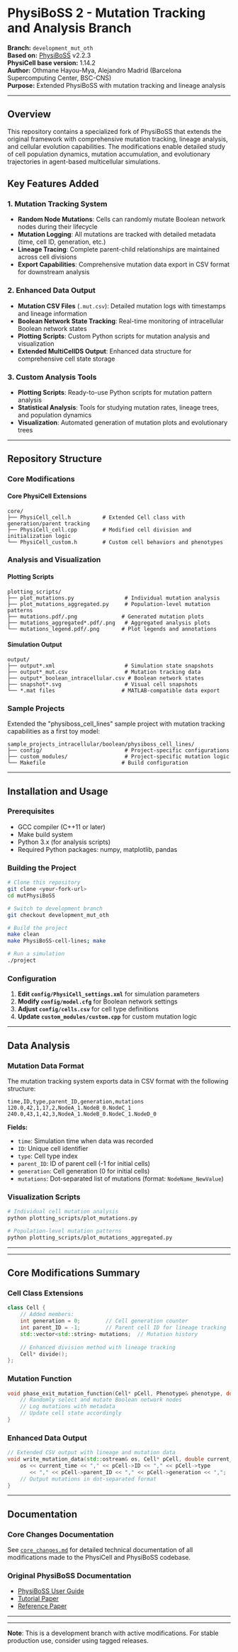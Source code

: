 # PhysiBoSS 2 - Mutation Tracking and Analysis Branch

**Branch:** `development_mut_oth`  
**Based on:** [PhysiBoSS](https://github.com/PhysiBoSS/PhysiBoSS) v2.2.3  
**PhysiCell base version:** 1.14.2  
**Author:** Othmane Hayou-Mya, Alejandro Madrid (Barcelona Supercomputing Center, BSC-CNS)  
**Purpose:** Extended PhysiBoSS with mutation tracking and lineage analysis

---

## Overview

This repository contains a specialized fork of PhysiBoSS that extends the original framework with comprehensive mutation tracking, lineage analysis, and cellular evolution capabilities. The modifications enable detailed study of cell population dynamics, mutation accumulation, and evolutionary trajectories in agent-based multicellular simulations.

## Key Features Added

### 1. **Mutation Tracking System**
- **Random Node Mutations**: Cells can randomly mutate Boolean network nodes during their lifecycle
- **Mutation Logging**: All mutations are tracked with detailed metadata (time, cell ID, generation, etc.)
- **Lineage Tracing**: Complete parent-child relationships are maintained across cell divisions
- **Export Capabilities**: Comprehensive mutation data export in CSV format for downstream analysis

### 2. **Enhanced Data Output**
- **Mutation CSV Files** (`.mut.csv`): Detailed mutation logs with timestamps and lineage information
- **Boolean Network State Tracking**: Real-time monitoring of intracellular Boolean network states
- **Plotting Scripts**: Custom Python scripts for mutation analysis and visualization
- **Extended MultiCellDS Output**: Enhanced data structure for comprehensive cell state storage

### 3. **Custom Analysis Tools**
- **Plotting Scripts**: Ready-to-use Python scripts for mutation pattern analysis
- **Statistical Analysis**: Tools for studying mutation rates, lineage trees, and population dynamics
- **Visualization**: Automated generation of mutation plots and evolutionary trees

---

## Repository Structure

### Core Modifications

#### **Core PhysiCell Extensions**
```
core/
├── PhysiCell_cell.h          # Extended Cell class with generation/parent tracking
├── PhysiCell_cell.cpp        # Modified cell division and initialization logic
└── PhysiCell_custom.h        # Custom cell behaviors and phenotypes
```

<!-- #### **MaBoSS Integration Enhancements**
```
addons/PhysiBoSS/
├── src/maboss_network.h      # Enhanced MaBoSS network interface
├── src/maboss_network.cpp    # Extended with mutation capabilities
└── MaBoSS/                   # Complete MaBoSS library with compiled binaries
```

#### **Custom Modules**
```
custom_modules/
├── custom.h                  # Mutation function declarations
└── custom.cpp               # Core mutation logic and phase exit functions
```

#### **Configuration Files**
```
config/
├── PhysiCell_settings.xml           # Main simulation configuration
├── cells.csv                        # Cell type definitions
├── model.cfg                        # MaBoSS model configuration
├── model_0.bnd, model_1.bnd        # Boolean network models
├── posiciones.csv                   # Initial cell positions
└── equally_distributed_*.csv       # Parameter distribution files
``` -->

### Analysis and Visualization

#### **Plotting Scripts**
```
plotting_scripts/
├── plot_mutations.py                # Individual mutation analysis
├── plot_mutations_aggregated.py     # Population-level mutation patterns
├── mutations.pdf/.png              # Generated mutation plots
├── mutations_aggregated*.pdf/.png   # Aggregated analysis plots
└── mutations_legend.pdf/.png       # Plot legends and annotations
```

#### **Simulation Output**
```
output/
├── output*.xml                      # Simulation state snapshots
├── output*_mut.csv                  # Mutation tracking data
├── output*_boolean_intracellular.csv # Boolean network states
├── snapshot*.svg                    # Visual cell snapshots
└── *.mat files                     # MATLAB-compatible data export
```

### Sample Projects
Extended the "physiboss_cell_lines" sample project with mutation tracking capabilities as 
a first toy model:


```
sample_projects_intracellular/boolean/physiboss_cell_lines/
├── config/                          # Project-specific configurations
├── custom_modules/                  # Project-specific mutation logic
└── Makefile                        # Build configuration
```

---

## Installation and Usage

### Prerequisites
- GCC compiler (C++11 or later)
- Make build system
- Python 3.x (for analysis scripts)
- Required Python packages: numpy, matplotlib, pandas

### Building the Project
```bash
# Clone this repository
git clone <your-fork-url>
cd mutPhysiBoSS

# Switch to development branch
git checkout development_mut_oth

# Build the project
make clean
make PhysiBoSS-cell-lines; make

# Run a simulation
./project
```

### Configuration
1. **Edit `config/PhysiCell_settings.xml`** for simulation parameters
2. **Modify `config/model.cfg`** for Boolean network settings
3. **Adjust `config/cells.csv`** for cell type definitions
4. **Update `custom_modules/custom.cpp`** for custom mutation logic

---

## Data Analysis

### Mutation Data Format
The mutation tracking system exports data in CSV format with the following structure:

```csv
time,ID,type,parent_ID,generation,mutations
120.0,42,1,17,2,NodeA_1.NodeB_0.NodeC_1
240.0,43,1,42,3,NodeA_1.NodeB_0.NodeC_1.NodeD_0
```

**Fields:**
- `time`: Simulation time when data was recorded
- `ID`: Unique cell identifier
- `type`: Cell type index
- `parent_ID`: ID of parent cell (-1 for initial cells)
- `generation`: Cell generation (0 for initial cells)
- `mutations`: Dot-separated list of mutations (format: `NodeName_NewValue`)

### Visualization Scripts
```bash
# Individual cell mutation analysis
python plotting_scripts/plot_mutations.py

# Population-level mutation patterns
python plotting_scripts/plot_mutations_aggregated.py
```

---

---

## Core Modifications Summary

### Cell Class Extensions
```cpp
class Cell {
    // Added members:
    int generation = 0;        // Cell generation counter
    int parent_ID = -1;        // Parent cell ID for lineage tracking
    std::vector<std::string> mutations;  // Mutation history
    
    // Enhanced division method with lineage tracking
    Cell* divide();
};
```

### Mutation Function
```cpp
void phase_exit_mutation_function(Cell* pCell, Phenotype& phenotype, double dt) {
    // Randomly select and mutate Boolean network nodes
    // Log mutations with metadata
    // Update cell state accordingly
}
```

### Enhanced Data Output
```cpp
// Extended CSV output with lineage and mutation data
void write_mutation_data(std::ostream& os, Cell* pCell, double current_time) {
    os << current_time << "," << pCell->ID << "," << pCell->type 
       << "," << pCell->parent_ID << "," << pCell->generation << ",";
    // Output mutations in dot-separated format
}
```

---

## Documentation

### Core Changes Documentation
See [`core_changes.md`](core_changes.md) for detailed technical documentation of all modifications made to the PhysiCell and PhysiBoSS codebase.

### Original PhysiBoSS Documentation
- [PhysiBoSS User Guide](https://raw.githubusercontent.com/PhysiBoSS/PhysiBoSS/development/documentation/PhysiBoSS_User_Guide.pdf)
- [Tutorial Paper](https://arxiv.org/abs/2406.18371)
- [Reference Paper](https://doi.org/10.1038/s41540-023-00314-4)

---

---

**Note**: This is a development branch with active modifications. For stable production use, consider using tagged releases.
